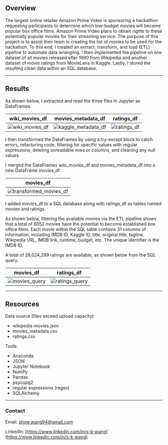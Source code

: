 ## Overview
The largest online retailer Amazon Prime Video is sponsoring a hackathon requesting participants to determine which low-budget movies will become popular box office films. Amazon Prime Video plans to obtain rights to these potentially popular movies for their streaming service. The purpose of this project is to assist their team in creating the list of movies to be used for the hackathon. To this end, I created an extract, transform, and load (ETL) pipeline to automate data wrangling. I then implemented the pipeline on one dataset of all movies released after 1990 from Wikipedia and another dataset of movie ratings from MovieLens in Kaggle. Lastly, I stored the resulting clean data within an SQL database.

---

## Results
As shown below, I extracted and read the three files in Jupyter as DataFrames.

| wiki_movies_df | movies_metadata_df | ratings_df |
| :---: | :---: | :---: |
| ![wiki_movies_df](https://user-images.githubusercontent.com/96349090/198216496-d4a1db57-5291-4c5d-b1e6-3eada3221aa3.png) |  ![kaggle_metadata_df](https://user-images.githubusercontent.com/96349090/198216534-8e05ea76-9e68-42f3-9c3d-d8deb0d484df.png) | ![ratings_df](https://user-images.githubusercontent.com/96349090/198216572-e8f7068b-ce8f-47ee-b671-4a1b2ca7dbba.png) |

I then transformed the DataFrames by using a try-except block to catch errors, refactoring code, filtering for specific values with regular expressions, deleting unreadable rows or columns, and cleaning any null values.

I merged the DataFrames wiki_movies_df and movies_metadata_df into a new DataFrame movies_df.

| movies_df |
| :---: |
| ![transformed_movies_df](https://user-images.githubusercontent.com/96349090/204075400-cbc10833-4b95-4d21-9005-fa6230f52b48.png) |

I added movies_df to a SQL database along with ratings_df as tables named movies and ratings.

As shown below, filtering the available movies via the ETL pipeline shows that a total of 6052 movies have the potential to become established box office films. Each movie within the SQL table contains 31 columns of information, including IMDB ID, Kaggle ID, title, original title, tagline, Wikipedia URL, IMDB link, runtime, budget, etc. The unique identifier is the IMDB ID.

A total of 26,024,289 ratings are available, as shown below from the SQL query.

| movies_df | ratings_df |
| :---: | :---: |
| ![movies_query](https://user-images.githubusercontent.com/96349090/195522131-0b5cad0e-85c5-45bf-bd22-c07bbd0fbfe0.png) | ![ratings_query](https://user-images.githubusercontent.com/96349090/195522238-f3900f70-5023-4446-8db9-f9ded8449306.png) |

---

## Resources
Data source (files exceed upload capacity):

  - wikipedia-movies.json
  - movies_metadata.csv
  - ratings.csv

Tools:

  - Anaconda
  - JSON
  - Jupyter Notebook
  - NumPy
  - Pandas
  - psycopg2
  - regular expressions (regex)
  - SQLAlchemy

---

### Contact

Email: show.wang94@gmail.com

LinkedIn: [https://www.linkedin.com/in/s-k-wang](https://www.linkedin.com/in/s-k-wang)
